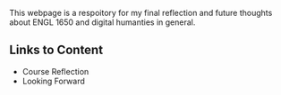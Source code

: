 This webpage is a respoitory for my final reflection and future thoughts about ENGL 1650 and digital humanties in general. 
## Links to Content 
* Course Reflection
* Looking Forward 
